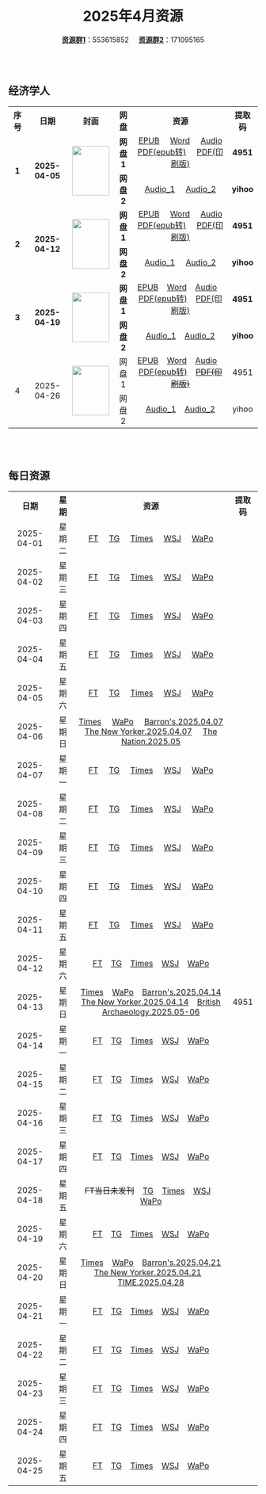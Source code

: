 <div align="center">

# 2025年4月资源

[**资源群1**](https://qm.qq.com/q/p2QRKKD9oA)：553615852 &nbsp;&nbsp;&nbsp;&nbsp;[**资源群2**](https://qm.qq.com/q/XNwz6qD0IO)：171095165

</div>

<br>
<br>

## 经济学人

<table align="center">
  <tr>
    <th>序号</th>
    <th>日期</th>
    <th>封面</th>
    <th>网盘</th>
    <th>资源</th>
    <th>提取码</th>
  </tr>
  <tr>
    <td rowspan="2" align="center"><b>1</b></td>
    <td rowspan="2" align="center"><b>2025-04-05</b></td>
    <td rowspan="2">
      <img src="https://share.yihoo.ip-ddns.com/yihoo/asset/images/20250405_DE_EU.webp" width="75" height="100">
    </td>
    <td align="center"><b>网盘1</b></td>
    <td align="center">
      <a href="https://url12.ctfile.com/f/47748612-1492105720-47cd20">EPUB</a>&nbsp;&nbsp;&nbsp;&nbsp;
      <a href="https://url12.ctfile.com/f/47748612-1492106248-f5f5b8">Word</a>&nbsp;&nbsp;&nbsp;&nbsp;
      <a href="https://url12.ctfile.com/f/47748612-1492097287-e01329">Audio</a><br>
      <a href="https://url12.ctfile.com/f/47748612-1492106293-d89da6">PDF(epub转)</a>&nbsp;&nbsp;&nbsp;&nbsp;
      <a href="https://url12.ctfile.com/f/47748612-1492265137-cfa827">PDF(印刷版)</a>
    </td>
    <td align="center"><b>4951</b></td>
  </tr>
  <tr>
    <td align="center"><b>网盘2</b></td>
    <td align="center">
      <a href="https://yihoo.lanzouo.com/iTsdX2spabhe">Audio_1</a>&nbsp;&nbsp;&nbsp;&nbsp;
      <a href="https://yihoo.lanzouo.com/iSEuU2spa03e">Audio_2</a>
    </td>
    <td align="center"><b>yihoo</b></td>
  </tr>
  <tr>
    <td rowspan="2" align="center"><b>2</b></td>
    <td rowspan="2" align="center"><b>2025-04-12</b></td>
    <td rowspan="2">
      <img src="https://share.yihoo.ip-ddns.com/yihoo/asset/images/20250412_DE_EU.webp" width="75" height="100">
    </td>
    <td align="center"><b>网盘1</b></td>
    <td align="center">
      <a href="https://url12.ctfile.com/f/47748612-1496275394-c35f8e">EPUB</a>&nbsp;&nbsp;&nbsp;&nbsp;
      <a href="https://url12.ctfile.com/f/47748612-1496275436-1c349e">Word</a>&nbsp;&nbsp;&nbsp;&nbsp;
      <a href="https://url12.ctfile.com/f/47748612-1496275388-916406">Audio</a><br>
      <a href="https://url12.ctfile.com/f/47748612-1496275400-3d3775">PDF(epub转)</a>&nbsp;&nbsp;&nbsp;&nbsp;
      <a href="https://url12.ctfile.com/f/47748612-1496598275-a78581">PDF(印刷版)</a>
    </td>
    <td align="center"><b>4951</b></td>
  </tr>
  <tr>
    <td align="center"><b>网盘2</b></td>
    <td align="center">
      <a href="https://yihoo.lanzouo.com/iqIN22t8sfra">Audio_1</a>&nbsp;&nbsp;&nbsp;&nbsp;
      <a href="https://yihoo.lanzouo.com/iisO42t8s6va">Audio_2</a>
    </td>
    <td align="center"><b>yihoo</b></td>
  </tr>
  <tr>
    <td rowspan="2" align="center"><b>3</b></td>
    <td rowspan="2" align="center"><b>2025-04-19</b></td>
    <td rowspan="2">
        <img src="https://share.yihoo.ip-ddns.com/yihoo/asset/images/20250419_DE_EU.webp"  width="75" height="100">
    </td>
    <td align="center"><b>网盘1</b></td>
    <td align="center">
      <a href="https://url12.ctfile.com/f/47748612-1499244217-b9fb54">EPUB</a>&nbsp;&nbsp;&nbsp;
      <a href="https://url12.ctfile.com/f/47748612-1499245267-a1c1fe">Word</a>&nbsp;&nbsp;&nbsp;
      <a href="https://url12.ctfile.com/f/47748612-1499239171-44890b">Audio</a>&nbsp;&nbsp;&nbsp;
      <a href="https://url12.ctfile.com/f/47748612-1499244625-032623">PDF(epub转)</a>&nbsp;&nbsp;&nbsp;
      <a href="https://url12.ctfile.com/f/47748612-1499375470-eb20e9">PDF(印刷版)</a>
    </td>
    <td align="center"><b>4951</b></td>
  </tr>
  <tr>
    <td align="center"><b>网盘2</b></td>
    <td align="center">
      <a href="https://yihoo.lanzouo.com/iosBx2twl4ze">Audio_1</a>&nbsp;&nbsp;&nbsp;
      <a href="https://yihoo.lanzouo.com/iEX1A2twl0ej">Audio_2</a>
    </td>
    <td align="center"><b>yihoo</b></td>
  </tr>
  <tr>
    <td rowspan="2" align="center">4</td>
    <td rowspan="2" align="center">2025-04-26</td>
    <td rowspan="2">
      <img src="https://share.yihoo.ip-ddns.com/yihoo/asset/images/20250426_DE_EU.webp"  width="75" height="100">
    </td>
    <td align="center">网盘1</td>
    <td align="center">
      <a href="https://url12.ctfile.com/f/47748612-1500677455-33a3b2">EPUB</a>&nbsp;&nbsp;&nbsp;
      <a href="https://url12.ctfile.com/f/47748612-1500677452-793fe7">Word</a>&nbsp;&nbsp;&nbsp;
      <a href="https://url12.ctfile.com/f/47748612-1500677446-501e3a">Audio</a>&nbsp;&nbsp;&nbsp;
      <a href="https://url12.ctfile.com/f/47748612-1500677464-dcb200">PDF(epub转)</a>&nbsp;&nbsp;&nbsp;
      <s><a href="">PDF(印刷版)</a></s>
    </td>
    <td align="center">4951</td>
  </tr>
  <tr>
    <td align="center">网盘2</td>
    <td align="center">
      <a href="https://yihoo.lanzouo.com/iD2Lj2uf2g9a">Audio_1</a>&nbsp;&nbsp;&nbsp;
      <a href="https://yihoo.lanzouo.com/iRLzB2uf269a">Audio_2</a>
    </td>
    <td align="center">yihoo</td>
  </tr>
</table>
<br>
<br>

## 每日资源

<table align="center">
  <tr>
    <th>日期</th>
    <th>星期</th>
    <th>资源</th>
    <th>提取码</th>
  </tr>
  <tr>
    <td align="center">2025-04-01</td>
    <td align="center">星期二</td>
    <td align="center">
      <a href="https://url12.ctfile.com/f/47748612-1488507980-b125ff">FT</a>&nbsp;&nbsp;&nbsp;&nbsp;
      <a href="https://url12.ctfile.com/f/47748612-1488508961-48257c">TG</a>&nbsp;&nbsp;&nbsp;&nbsp;
      <a href="https://url12.ctfile.com/f/47748612-1488508589-9568d6">Times</a>&nbsp;&nbsp;&nbsp;&nbsp;
      <a href="https://url12.ctfile.com/f/47748612-1488507695-1f67f0">WSJ</a>&nbsp;&nbsp;&nbsp;&nbsp;
      <a href="https://url12.ctfile.com/f/47748612-1488507764-2675d9">WaPo</a>
    </td>
    <td rowspan="30" align="center">4951</td>
  </tr>
  <tr>
    <td align="center">2025-04-02</td>
    <td align="center">星期三</td>
    <td align="center">
      <a href="https://url12.ctfile.com/f/47748612-1489862117-8827d9">FT</a>&nbsp;&nbsp;&nbsp;&nbsp;
      <a href="https://url12.ctfile.com/f/47748612-1489863026-e2238a">TG</a>&nbsp;&nbsp;&nbsp;&nbsp;
      <a href="https://url12.ctfile.com/f/47748612-1489862399-e3be7b">Times</a>&nbsp;&nbsp;&nbsp;&nbsp;
      <a href="https://url12.ctfile.com/f/47748612-1489866986-0c8a5e">WSJ</a>&nbsp;&nbsp;&nbsp;&nbsp;
      <a href="https://url12.ctfile.com/f/47748612-1489875386-e5281a">WaPo</a>
    </td>
  </tr>
  <tr>
    <td align="center">2025-04-03</td>
    <td align="center">星期四</td>
    <td align="center">
      <a href="https://url12.ctfile.com/f/47748612-1491770963-185b28">FT</a>&nbsp;&nbsp;&nbsp;&nbsp;
      <a href="https://url12.ctfile.com/f/47748612-1491773057-e54c53">TG</a>&nbsp;&nbsp;&nbsp;&nbsp;
      <a href="https://url12.ctfile.com/f/47748612-1491771851-3f978a">Times</a>&nbsp;&nbsp;&nbsp;&nbsp;
      <a href="https://url12.ctfile.com/f/47748612-1491770756-372a9b">WSJ</a>&nbsp;&nbsp;&nbsp;&nbsp;
      <a href="https://url12.ctfile.com/f/47748612-1491798812-7aac23">WaPo</a>
    </td>
  </tr>
  <tr>
    <td align="center">2025-04-04</td>
    <td align="center">星期五</td>
    <td align="center">
      <a href="https://url12.ctfile.com/f/47748612-1492098265-cdcf70">FT</a>&nbsp;&nbsp;&nbsp;&nbsp;
      <a href="https://url12.ctfile.com/f/47748612-1492098442-96884b">TG</a>&nbsp;&nbsp;&nbsp;&nbsp;
      <a href="https://url12.ctfile.com/f/47748612-1492098376-9aee9d">Times</a>&nbsp;&nbsp;&nbsp;&nbsp;
      <a href="https://url12.ctfile.com/f/47748612-1492098157-13434a">WSJ</a>&nbsp;&nbsp;&nbsp;&nbsp;
      <a href="https://url12.ctfile.com/f/47748612-1492098175-20791a">WaPo</a>
    </td>
  </tr>
  <tr>
    <td align="center">2025-04-05</td>
    <td align="center">星期六</td>
    <td align="center">
      <a href="https://url12.ctfile.com/f/47748612-1492336297-62df82">FT</a>&nbsp;&nbsp;&nbsp;&nbsp;
      <a href="https://url12.ctfile.com/f/47748612-1492336678-42ce36">TG</a>&nbsp;&nbsp;&nbsp;&nbsp;
      <a href="https://url12.ctfile.com/f/47748612-1492336336-236ec5">Times</a>&nbsp;&nbsp;&nbsp;&nbsp;
      <a href="https://url12.ctfile.com/f/47748612-1492336084-a0a3b8">WSJ</a>&nbsp;&nbsp;&nbsp;&nbsp;
      <a href="https://url12.ctfile.com/f/47748612-1492337584-9238f2">WaPo</a>
    </td>
  </tr>
  <tr>
    <td align="center">2025-04-06</td>
    <td align="center">星期日</td>
    <td align="center">
      <a href="https://url12.ctfile.com/f/47748612-1494088438-20101b">Times</a>&nbsp;&nbsp;&nbsp;&nbsp;
      <a href="https://url12.ctfile.com/f/47748612-1494088084-7c7299">WaPo</a>&nbsp;&nbsp;&nbsp;&nbsp;
      <a href="https://url12.ctfile.com/f/47748612-1494081694-bd14bc">Barron's.2025.04.07</a><br>
      <a href="https://url12.ctfile.com/f/47748612-1494081829-927dc2">The New Yorker.2025.04.07</a>&nbsp;&nbsp;&nbsp;&nbsp;
      <a href="https://url12.ctfile.com/f/47748612-1494081739-51e72a">The Nation.2025.05</a>
    </td>
  </tr>
  <tr>
    <td align="center">2025-04-07</td>
    <td align="center">星期一</td>
    <td align="center">
      <a href="https://url12.ctfile.com/f/47748612-1494307757-49d25a">FT</a>&nbsp;&nbsp;&nbsp;&nbsp;
      <a href="https://url12.ctfile.com/f/47748612-1494308024-0c0b58">TG</a>&nbsp;&nbsp;&nbsp;&nbsp;
      <a href="https://url12.ctfile.com/f/47748612-1494307913-8067f9">Times</a>&nbsp;&nbsp;&nbsp;&nbsp;
      <a href="https://url12.ctfile.com/f/47748612-1494307655-68e5b8">WSJ</a>&nbsp;&nbsp;&nbsp;&nbsp;
      <a href="https://url12.ctfile.com/f/47748612-1494307709-ee63ec">WaPo</a>
    </td>
  </tr>
  <tr>
    <td align="center">2025-04-08</td>
    <td align="center">星期二</td>
    <td align="center">
      <a href="https://url12.ctfile.com/f/47748612-1494912500-de3629">FT</a>&nbsp;&nbsp;&nbsp;&nbsp;
      <a href="https://url12.ctfile.com/f/47748612-1494912932-ed0915">TG</a>&nbsp;&nbsp;&nbsp;&nbsp;
      <a href="https://url12.ctfile.com/f/47748612-1494912686-71d014">Times</a>&nbsp;&nbsp;&nbsp;&nbsp;
      <a href="https://url12.ctfile.com/f/47748612-1494912326-95d27b">WSJ</a>&nbsp;&nbsp;&nbsp;&nbsp;
      <a href="https://url12.ctfile.com/f/47748612-1494912392-0c2d55">WaPo</a>
    </td>
  </tr>
  <tr>
    <td align="center">2025-04-09</td>
    <td align="center">星期三</td>
    <td align="center">
      <a href="https://url12.ctfile.com/f/47748612-1495902142-35d019">FT</a>&nbsp;&nbsp;&nbsp;&nbsp;
      <a href="https://url12.ctfile.com/f/47748612-1495902547-baf9f8">TG</a>&nbsp;&nbsp;&nbsp;&nbsp;
      <a href="https://url12.ctfile.com/f/47748612-1495902256-704871">Times</a>&nbsp;&nbsp;&nbsp;&nbsp;
      <a href="https://url12.ctfile.com/f/47748612-1495901977-87c033">WSJ</a>&nbsp;&nbsp;&nbsp;&nbsp;
      <a href="https://url12.ctfile.com/f/47748612-1495902034-37712f">WaPo</a>
    </td>
  </tr>
  <tr>
    <td align="center">2025-04-10</td>
    <td align="center">星期四</td>
    <td align="center">
      <a href="https://url12.ctfile.com/f/47748612-1496206580-5d4c7c">FT</a>&nbsp;&nbsp;&nbsp;&nbsp;
      <a href="https://url12.ctfile.com/f/47748612-1496206904-c684be">TG</a>&nbsp;&nbsp;&nbsp;&nbsp;
      <a href="https://url12.ctfile.com/f/47748612-1496206715-c1c3fe">Times</a>&nbsp;&nbsp;&nbsp;&nbsp;
      <a href="https://url12.ctfile.com/f/47748612-1496206466-b4e814">WSJ</a>&nbsp;&nbsp;&nbsp;&nbsp;
      <a href="https://url12.ctfile.com/f/47748612-1496206514-7773ea">WaPo</a>
    </td>
  </tr>
  <tr>
    <td align="center">2025-04-11</td>
    <td align="center">星期五</td>
    <td align="center">
      <a href="https://url12.ctfile.com/f/47748612-1496400053-9dee7b">FT</a>&nbsp;&nbsp;&nbsp;&nbsp;
      <a href="https://url12.ctfile.com/f/47748612-1496400299-0892fb">TG</a>&nbsp;&nbsp;&nbsp;&nbsp;
      <a href="https://url12.ctfile.com/f/47748612-1496400125-666b1a">Times</a>&nbsp;&nbsp;&nbsp;&nbsp;
      <a href="https://url12.ctfile.com/f/47748612-1496399972-a87085">WSJ</a>&nbsp;&nbsp;&nbsp;&nbsp;
      <a href="https://url12.ctfile.com/f/47748612-1496400011-227a23">WaPo</a>
    </td>
  </tr>
  <tr>
    <td align="center">2025-04-12</td>
    <td align="center">星期六</td>
    <td align="center">
      <a href="https://url12.ctfile.com/f/47748612-1496625056-83cf25">FT</a>&nbsp;&nbsp;&nbsp;
      <a href="https://url12.ctfile.com/f/47748612-1496626454-05e08f">TG</a>&nbsp;&nbsp;&nbsp;
      <a href="https://url12.ctfile.com/f/47748612-1496625395-acf9e9">Times</a>&nbsp;&nbsp;&nbsp;
      <a href="https://url12.ctfile.com/f/47748612-1496624354-8ad3c1">WSJ</a>&nbsp;&nbsp;&nbsp;
      <a href="https://url12.ctfile.com/f/47748612-1496624492-7e6d32">WaPo</a>
    </td>
  </tr>
  <tr>
      <td align="center">2025-04-13</td>
      <td align="center">星期日</td>
      <td align="center">
          <a href="https://url12.ctfile.com/f/47748612-1496926405-da8061">Times</a>&nbsp;&nbsp;&nbsp;
          <a href="https://url12.ctfile.com/f/47748612-1496926009-ee2053">WaPo</a>&nbsp;&nbsp;&nbsp;
          <a href="https://url12.ctfile.com/f/47748612-1496926552-851eda">Barron's.2025.04.14</a><br>
          <a href="https://url12.ctfile.com/f/47748612-1496926993-878f72">The New Yorker.2025.04.14</a>&nbsp;&nbsp;&nbsp;
          <a href="https://url12.ctfile.com/f/47748612-1496926960-620ad5">British Archaeology.2025.05-06</a>
      </td>
  </tr>
  <tr>
    <td align="center">2025-04-14</td>
    <td align="center">星期一</td>
    <td align="center">
      <a href="https://url12.ctfile.com/f/47748612-1497326642-c2e867">FT</a>&nbsp;&nbsp;&nbsp;
      <a href="https://url12.ctfile.com/f/47748612-1497326918-a12c3e">TG</a>&nbsp;&nbsp;&nbsp;
      <a href="https://url12.ctfile.com/f/47748612-1497326753-67ad0a">Times</a>&nbsp;&nbsp;&nbsp;
      <a href="https://url12.ctfile.com/f/47748612-1497326489-3a3965">WSJ</a>&nbsp;&nbsp;&nbsp;
      <a href="https://url12.ctfile.com/f/47748612-1497326543-1bdcaf">WaPo</a>
    </td>
  </tr>
  <tr>
    <td align="center">2025-04-15</td>
    <td align="center">星期二</td>
    <td align="center">
      <a href="https://url12.ctfile.com/f/47748612-1497754526-bdaf5d">FT</a>&nbsp;&nbsp;&nbsp;
      <a href="https://url12.ctfile.com/f/47748612-1497755246-88a557">TG</a>&nbsp;&nbsp;&nbsp;
      <a href="https://url12.ctfile.com/f/47748612-1497754727-ff291b">Times</a>&nbsp;&nbsp;&nbsp;
      <a href="https://url12.ctfile.com/f/47748612-1497754211-adc257">WSJ</a>&nbsp;&nbsp;&nbsp;
      <a href="https://url12.ctfile.com/f/47748612-1497754355-2f3176">WaPo</a>
    </td>
  </tr>
  <tr>
    <td align="center">2025-04-16</td>
    <td align="center">星期三</td>
    <td align="center">
      <a href="https://url12.ctfile.com/f/47748612-1498058294-eb652a">FT</a>&nbsp;&nbsp;&nbsp;
      <a href="https://url12.ctfile.com/f/47748612-1498059671-bbc3d0">TG</a>&nbsp;&nbsp;&nbsp;
      <a href="https://url12.ctfile.com/f/47748612-1498058813-668da6">Times</a>&nbsp;&nbsp;&nbsp;
      <a href="https://url12.ctfile.com/f/47748612-1498057922-0c0187">WSJ</a>&nbsp;&nbsp;&nbsp;
      <a href="https://url12.ctfile.com/f/47748612-1498057982-05aca1">WaPo</a>
    </td>
  </tr>
  <tr>
    <td align="center">2025-04-17</td>
    <td align="center">星期四</td>
    <td align="center">
      <a href="https://url12.ctfile.com/f/47748612-1499001641-2da23a">FT</a>&nbsp;&nbsp;&nbsp;
      <a href="https://url12.ctfile.com/f/47748612-1499001806-f8d6e7">TG</a>&nbsp;&nbsp;&nbsp;
      <a href="https://url12.ctfile.com/f/47748612-1499001677-eb20f6">Times</a>&nbsp;&nbsp;&nbsp;
      <a href="https://url12.ctfile.com/f/47748612-1499001554-4cb3c6">WSJ</a>&nbsp;&nbsp;&nbsp;
      <a href="https://url12.ctfile.com/f/47748612-1499001605-653cb8">WaPo</a>
    </td>
  </tr>
  <tr>
    <td align="center">2025-04-18</td>
    <td align="center">星期五</td>
    <td align="center">
      <s>FT当日未发刊</s>&nbsp;&nbsp;&nbsp;
      <a href="https://url12.ctfile.com/f/47748612-1499245378-761cd6">TG</a>&nbsp;&nbsp;&nbsp;
      <a href="https://url12.ctfile.com/f/47748612-1499245336-31ada3">Times</a>&nbsp;&nbsp;&nbsp;
      <a href="https://url12.ctfile.com/f/47748612-1499245312-43f58f">WSJ</a>&nbsp;&nbsp;&nbsp;
      <a href="https://url12.ctfile.com/f/47748612-1499245327-0eaa53">WaPo</a>
    </td>
  </tr>
  <tr>
    <td align="center">2025-04-19</td>
    <td align="center">星期六</td>
    <td align="center">
      <a href="https://url12.ctfile.com/f/47748612-1499432074-4c82d1">FT</a>&nbsp;&nbsp;&nbsp;
      <a href="https://url12.ctfile.com/f/47748612-1499434597-d49947">TG</a>&nbsp;&nbsp;&nbsp;
      <a href="https://url12.ctfile.com/f/47748612-1499432626-ca5ab8">Times</a>&nbsp;&nbsp;&nbsp;
      <a href="https://url12.ctfile.com/f/47748612-1499429284-d38b8b">WSJ</a>&nbsp;&nbsp;&nbsp;
      <a href="https://url12.ctfile.com/f/47748612-1499429614-900577">WaPo</a>
    </td>
  </tr>
  <tr>
    <td align="center">2025-04-20</td>
    <td align="center">星期日</td>
    <td align="center">
      <a href="https://url12.ctfile.com/f/47748612-1499602657-9635d3">Times</a>&nbsp;&nbsp;&nbsp;
      <a href="https://url12.ctfile.com/f/47748612-1499602576-afc7aa">WaPo</a>&nbsp;&nbsp;&nbsp;
      <a href="https://url12.ctfile.com/f/47748612-1499602720-d30f24">Barron's.2025.04.21</a><br>
      <a href="https://url12.ctfile.com/f/47748612-1499602816-5478d1">The New Yorker.2025.04.21</a>&nbsp;&nbsp;&nbsp;
      <a href="https://url12.ctfile.com/f/47748612-1499602843-cc651e">TIME.2025.04.28</a>
    </td>
  </tr>
  <tr>
    <td align="center">2025-04-21</td>
    <td align="center">星期一</td>
    <td align="center">
      <a href="https://url12.ctfile.com/f/47748612-1499869940-17e10e">FT</a>&nbsp;&nbsp;&nbsp;
      <a href="https://url12.ctfile.com/f/47748612-1499870231-74390e">TG</a>&nbsp;&nbsp;&nbsp;
      <a href="https://url12.ctfile.com/f/47748612-1499870042-1a3c2e">Times</a>&nbsp;&nbsp;&nbsp;
      <a href="https://url12.ctfile.com/f/47748612-1499869892-ae1f9f">WSJ</a>&nbsp;&nbsp;&nbsp;
      <a href="https://url12.ctfile.com/f/47748612-1499874836-94cedc">WaPo</a>
    </td>
  </tr>
  <tr>
    <td align="center">2025-04-22</td>
    <td align="center">星期二</td>
    <td align="center">
      <a href="https://url12.ctfile.com/f/47748612-1500094966-db9fba">FT</a>&nbsp;&nbsp;&nbsp;
      <a href="https://url12.ctfile.com/f/47748612-1500096964-3734dd">TG</a>&nbsp;&nbsp;&nbsp;
      <a href="https://url12.ctfile.com/f/47748612-1500095464-d6a216">Times</a>&nbsp;&nbsp;&nbsp;
      <a href="https://url12.ctfile.com/f/47748612-1500093991-d1e821">WSJ</a>&nbsp;&nbsp;&nbsp;
      <a href="https://url12.ctfile.com/f/47748612-1500094345-2aa94a">WaPo</a>
    </td>
  </tr>
  <tr>
    <td align="center">2025-04-23</td>
    <td align="center">星期三</td>
    <td align="center">
      <a href="https://url12.ctfile.com/f/47748612-1500323318-6813ff">FT</a>&nbsp;&nbsp;&nbsp;
      <a href="https://url12.ctfile.com/f/47748612-1500323876-a0b5d8">TG</a>&nbsp;&nbsp;&nbsp;
      <a href="https://url12.ctfile.com/f/47748612-1500323336-6577ae">Times</a>&nbsp;&nbsp;&nbsp;
      <a href="https://url12.ctfile.com/f/47748612-1500323273-4747d9">WSJ</a>&nbsp;&nbsp;&nbsp;
      <a href="https://url12.ctfile.com/f/47748612-1500323276-ab98b4">WaPo</a>
    </td>
  </tr>
  <tr>
    <td align="center">2025-04-24</td>
    <td align="center">星期四</td>
    <td align="center">
      <a href="https://url12.ctfile.com/f/47748612-1500618857-41b758">FT</a>&nbsp;&nbsp;&nbsp;
      <a href="https://url12.ctfile.com/f/47748612-1500620348-4bc5e7">TG</a>&nbsp;&nbsp;&nbsp;
      <a href="https://url12.ctfile.com/f/47748612-1500619328-b27ee7">Times</a>&nbsp;&nbsp;&nbsp;
      <a href="https://url12.ctfile.com/f/47748612-1500618362-0cb4fa">WSJ</a>&nbsp;&nbsp;&nbsp;
      <a href="https://url12.ctfile.com/f/47748612-1500618563-dc539a">WaPo</a>
    </td>
  </tr>
  <tr>
    <td align="center">2025-04-25</td>
    <td align="center">星期五</td>
    <td align="center">
      <a href="https://url12.ctfile.com/f/47748612-1501166371-7e91b0">FT</a>&nbsp;&nbsp;&nbsp;
      <a href="https://url12.ctfile.com/f/47748612-1501166548-db4a43">TG</a>&nbsp;&nbsp;&nbsp;
      <a href="https://url12.ctfile.com/f/47748612-1501166452-7e3c53">Times</a>&nbsp;&nbsp;&nbsp;
      <a href="https://url12.ctfile.com/f/47748612-1501166320-49c2e5">WSJ</a>&nbsp;&nbsp;&nbsp;
      <a href="https://url12.ctfile.com/f/47748612-1501166347-326db5">WaPo</a>
    </td>
  </tr>
</table>

